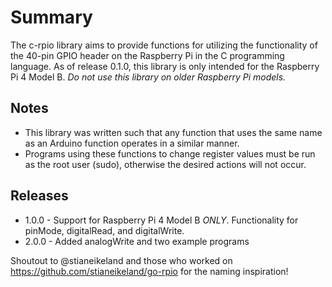 # Summary
The c-rpio library aims to provide functions for utilizing the functionality of the 40-pin GPIO header on the Raspberry Pi in the C programming language. As of release 0.1.0, this library is only intended for the Raspberry Pi 4 Model B. *Do not use this library on older Raspberry Pi models.*

## Notes
- This library was written such that any function that uses the same name as an Arduino function operates in a similar manner.
- Programs using these functions to change register values must be run as the root user (sudo), otherwise the desired actions will not occur.

## Releases
- 1.0.0 - Support for Raspberry Pi 4 Model B *ONLY*. Functionality for pinMode, digitalRead, and digitalWrite.
- 2.0.0 - Added analogWrite and two example programs

Shoutout to @stianeikeland and those who worked on https://github.com/stianeikeland/go-rpio for the naming inspiration!